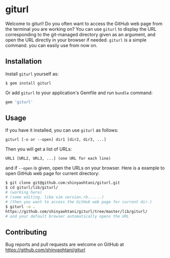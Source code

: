 # giturl

Welcome to giturl!  Do you often want to access the GitHub web page from the terminal you are working on? You can use `giturl` to display the URL corresponding to the git-managed directory given as an argument, and open the URL directly in your browser if needed. `giturl` is a simple command. you can easily use from now on.

## Installation

Install `giturl` yourself as:

    $ gem install giturl

Or add `giturl` to your application's Gemfile and run `bundle` command:

```ruby
gem 'giturl'
```

## Usage

If you have it installed, you can use `giturl` as follows:

    giturl [-o or --open] dir1 [dir2, dir3, ...]

Then you will get a list of URLs:

    URL1 [URL2, URL3, ...] (one URL for each line)

and if `--open` is given, open the URLs on your browser.
Here is a example to open GitHub web page for current directory:

```sh
$ git clone git@github.com:shinyaohtani/giturl.git
$ cd giturl/lib/giturl/
# (working here)
# (some editing. like vim version.rb......)
# (then you want to access the GitHub web page for current dir.)
$ giturl -o .
https://github.com/shinyaohtani/giturl/tree/master/lib/giturl/
# and your default browser automatically opens the URL
```

## Contributing

Bug reports and pull requests are welcome on GitHub at https://github.com/shinyaohtani/giturl
